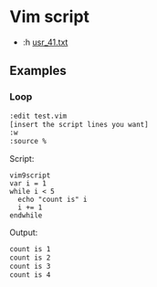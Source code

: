 # Vim script

- :h [usr_41.txt](https://vimhelp.org/usr_41.txt.html)

## Examples

### Loop

```bash
:edit test.vim
[insert the script lines you want]
:w
:source %
```

Script:

```vim
vim9script
var i = 1
while i < 5
  echo "count is" i
  i += 1
endwhile
```

Output:

```bash
count is 1
count is 2
count is 3
count is 4
```


